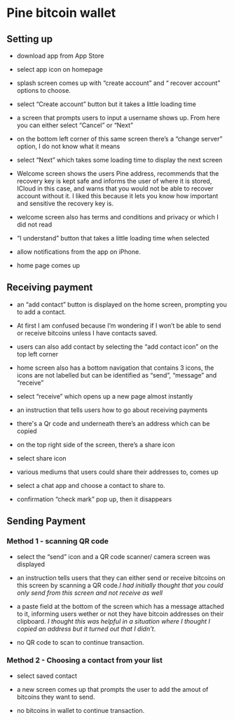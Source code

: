 # Pine bitcoin wallet

## Setting up

- download app from App Store 

- select app icon on homepage 

- splash screen comes up with “create account” and “ recover account” options to choose.
- select “Create account” button but it takes a little loading time

- a screen that prompts users to input a username shows up. From here you can either select  “Cancel” or  “Next”

- on the bottom left corner of this same screen there’s a “change server” option, I do not know what it means

- select “Next” which takes some loading time to display the next screen

- Welcome screen shows the users Pine address, recommends that the  recovery key is kept safe and informs the user of where it is stored, ICloud in this case, and warns that you would not be able to recover account without it. I liked this because it lets you know how important and sensitive the recovery key is.

- welcome screen also has terms and conditions and privacy or which I did not read

- “I understand” button that takes a little loading time when selected 

- allow notifications from the app on iPhone.

- home page comes up

  

## Receiving payment 

- an “add contact” button is displayed on the home screen, prompting you to add a contact. 

- At first I am confused because I’m wondering if I won’t be able to send or receive bitcoins unless I have contacts saved.

- users can also add contact by selecting the “add contact icon” on the top left corner

- home screen also has a bottom navigation that contains 3 icons, the icons are not labelled but can be identified as “send”, “message” and “receive”

- select “receive” which opens up a new page almost instantly 
- an instruction that tells users how to go about receiving payments
- there's a Qr code and underneath there’s an address which can be copied 
- on the top right side of the screen, there’s a share icon 
-  select share icon
-  various mediums that users could share their addresses to, comes up
- select a chat app and choose a contact to share to.
- confirmation “check mark” pop up, then it disappears



## Sending Payment 

### Method 1 - scanning QR code

- select the “send” icon and a QR code scanner/ camera screen was displayed 

- an instruction tells users that they can either send or receive bitcoins on this screen by scanning a QR code.*I had initially thought that you could only send from this screen and not receive as well*

- a paste field at the bottom of the screen which has a message attached to it, informing users wether or not they have bitcoin addresses on their clipboard. *I thought this was helpful in a situation where I thought I copied an address but it turned out that I didn’t*.

- no QR code to scan to continue transaction.

  

### Method 2 - Choosing a contact from your list

- select saved contact

- a new screen comes up that prompts the user to add the amout of bitcoins they want to send.

- no bitcoins in wallet to continue transaction.

